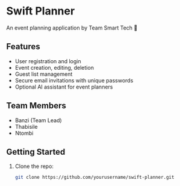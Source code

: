 # Swift Planner

An event planning application by Team Smart Tech 🎉

## Features

- User registration and login
- Event creation, editing, deletion
- Guest list management
- Secure email invitations with unique passwords
- Optional AI assistant for event planners

## Team Members

- Banzi (Team Lead)
- Thabisile
- Ntombi

## Getting Started

1. Clone the repo:
   ```bash
   git clone https://github.com/yourusername/swift-planner.git
   ```
